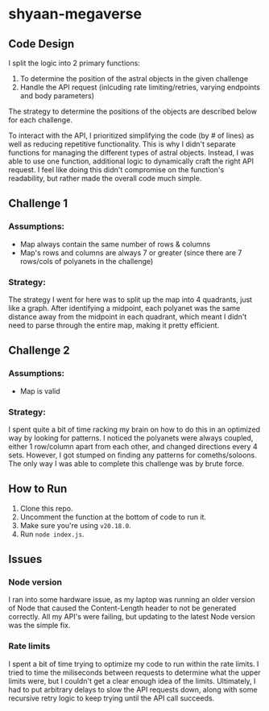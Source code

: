 # shyaan-megaverse
## Code Design
I split the logic into 2 primary functions:
1. To determine the position of the astral objects in the given challenge
2. Handle the API request (inlcuding rate limiting/retries, varying endpoints and body parameters)

The strategy to determine the positions of the objects are described below for each challenge. 

To interact with the API, I prioritized simplifying the code (by # of lines) as well as reducing repetitive functionality. This is why I didn't separate functions for managing the different types of astral objects. Instead, I was able to use one function, additional logic to dynamically craft the right API request. I feel like doing this didn't compromise on the function's readability, but rather made the overall code much simple. 

## Challenge 1
### Assumptions:
- Map always contain the same number of rows & columns
- Map's rows and columns are always 7 or greater (since there are 7 rows/cols of
polyanets in the challenge)

### Strategy:
The strategy I went for here was to split up the map into 4 quadrants, just like
a graph. After identifying a midpoint, each polyanet was the same distance away
from the midpoint in each quadrant, which meant I didn't need to parse through 
the entire map, making it pretty efficient.


## Challenge 2
### Assumptions:
- Map is valid

### Strategy:
I spent quite a bit of time racking my brain on how to do this in an optimized way by looking for patterns. I noticed the polyanets were always coupled, either 1 row/column apart from each other, and changed directions every 4 sets. However, I got stumped on finding any patterns for comeths/soloons. The only way I was able to complete this challenge was by brute force.

## How to Run
1. Clone this repo.
2. Uncomment the function at the bottom of code to run it.
3. Make sure you're using `v20.18.0`.
4. Run `node index.js`.

## Issues
### Node version
I ran into some hardware issue, as my laptop was running an older version of Node that caused the Content-Length header to not be generated correctly. All my API's were failing, but updating to the latest Node version was the simple fix.
### Rate limits
I spent a bit of time trying to optimize my code to run within the rate limits. I tried to time the miliseconds between requests to determine what the upper limits were, but I couldn't get a clear enough idea of the limits. Ultimately, I had to put arbitrary delays to slow the API requests down, along with some recursive retry logic to keep trying until the API call succeeds.
